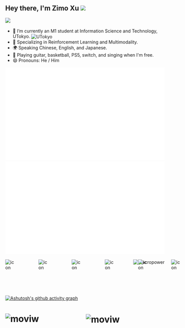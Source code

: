 
  ## Hey there, I'm Zimo Xu  <img src="https://github.com/sciencepal/sciencepal/blob/master/assets/Hi.gif" width="29px">
  ![](https://komarev.com/ghpvc/?username=moviw&label=Profile%20Visits&color=blue&style=for-the-badge)
  
<!-- <img src="https://user-images.githubusercontent.com/74038190/225813708-98b745f2-7d22-48cf-9150-083f1b00d6c9.gif" alt="side Image" align="right" width="200" height="auto" /> -->

<!-- <a href="https://buymeacoffee.com/moviw"> <img src="https://media3.giphy.com/media/ZEB6yFbLnhyQf7g3hn/giphy.gif" alt="side Gif" align="right" width="150" height="auto"/> </a> -->


  - 🔭 I’m currently an M1 student at Information Science and Technology, UTokyo. <img src="https://www.kindpng.com/picc/m/749-7498402_university-of-tokyo-logo-hd-png-download.png" alt="UTokyo" style="height: 20px; vertical-align: middle;">
  - 🌱 Specializing in Reinforcement Learning and Multimodality.
  - 🌍 Speaking Chinese, English, and Japanese.
  - 🥳 Playing guitar, basketball, PS5, switch, and singing when I'm free.
  - 😄 Pronouns: He / Him


![](https://raw.githubusercontent.com/moviw/moviw/output/generated/overview.svg)
![](https://raw.githubusercontent.com/moviw/moviw/output/generated/languages.svg)

<a href="#macropower-title">
  <img src="https://raw.githubusercontent.com/moviw/github-stats-transparent/output/generated/overview.svg" alt="macropower" align="right" />
</a>

<div style="display: flex;"><img src="https://techstack-generator.vercel.app/python-icon.svg" alt="icon" width="100" style="width: 100px; height: 100px; margin-right: 77px; margin-bottom: 0px;" /><img src="https://techstack-generator.vercel.app/raspberrypi-icon.svg" alt="icon" width="100" style="width: 100px; height: 100px; margin-right: 77px; margin-bottom: 0px;" /><img src="https://techstack-generator.vercel.app/cpp-icon.svg" alt="icon" width="100" style="width: 100px; height: 100px; margin-right: 77px; margin-bottom: 0px;" /><img src="https://techstack-generator.vercel.app/js-icon.svg" alt="icon" width="100" style="width: 100px; height: 100px; margin-right: 77px; margin-bottom: 0px;" /><img src="https://techstack-generator.vercel.app/ts-icon.svg" alt="icon" width="100" style="width: 100px; height: 100px; margin-right: 77px; margin-bottom: 0px;" /><img src="https://techstack-generator.vercel.app/prettier-icon.svg" alt="icon" width="100" style="width: 100px; height: 100px; margin-right: 0px; margin-bottom: 0px;" /></div>


[![Ashutosh's github activity graph](https://github-readme-activity-graph.vercel.app/graph?username=moviw&theme=github-compact)](https://github.com/ashutosh00710/github-readme-activity-graph)
<h1 align="center">

<p><img align="left" src="https://github-readme-stats.vercel.app/api/top-langs?username=moviw&show_icons=true&theme=radical&locale=en&layout=compact" alt="moviw" /></p>

<p>&nbsp;<img align="center" src="https://github-readme-stats.vercel.app/api?username=moviw&show_icons=true&theme=radical&locale=en" alt="moviw" /></p>
